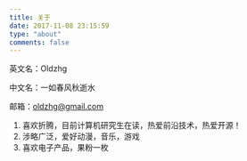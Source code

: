 ```yaml
---
title: 关于
date: 2017-11-08 23:15:59
type: "about"
comments: false
---
```




英文名：Oldzhg

中文名：一如春风秋逝水

邮箱：[oldzhg@gmail.com](mailto:oldzhg@gmail.com)

1. 喜欢折腾，目前计算机研究生在读，热爱前沿技术，热爱开源！
2. 涉略广泛，爱好动漫，音乐，游戏
3. 喜欢电子产品，果粉一枚